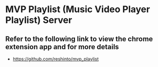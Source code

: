 # MVP Playlist (Music Video Player Playlist) Server

## Refer to the following link to view the chrome extension app and for more details
* https://github.com/reshinto/mvp_playlist
